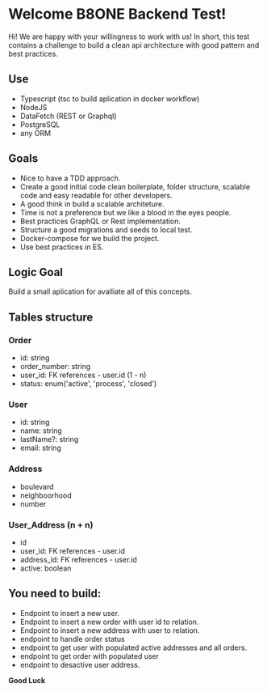 # Welcome B8ONE Backend Test!
Hi! We are happy with your willingness to work with us! In short, this test contains a challenge to build a clean api architecture with good pattern and best practices.

## Use

- Typescript (tsc to build aplication in docker workflow)
- NodeJS
- DataFetch (REST or Graphql)
- PostgreSQL
- any ORM

## Goals

- Nice to have a TDD approach.
- Create a good initial code clean boilerplate, folder structure, scalable code and easy readable for other developers.
- A good think in build a scalable architeture.
- Time is not a preference but we like a blood in the eyes people.
- Best practices GraphQL or Rest implementation.
- Structure a good migrations and seeds to local test.
- Docker-compose for we build the project.
- Use best practices in ES.

## Logic Goal

Build a small aplication for avalliate all of this concepts.

## Tables structure

### Order 

* id: string
* order_number: string
* user_id: FK references - user.id (1 - n)
* status: enum('active', 'process', 'closed')

### User

* id: string
* name: string
* lastName?: string
* email: string

### Address

* boulevard
* neighboorhood
* number

### User_Address (n + n)

* id
* user_id: FK references - user.id
* address_id: FK references - user.id
* active: boolean


## You need to build:

- Endpoint to insert a new user.
- Endpoint to insert a new order with user id to relation.
- Endpoint to insert a new address with user to relation.
- endpoint to handle order status
- endpoint to get user with populated active addresses and all orders.
- endpoint to get order with populated user
- endpoint to desactive user address.

**Good Luck** 
